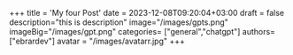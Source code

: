 +++
title = 'My four Post'
date = 2023-12-08T09:20:04+03:00
draft = false
description="this is description"
image="/images/gpts.png"
imageBig="/images/gpt.png"
categories= ["general","chatgpt"]
authors= ["ebrardev"]
avatar = "/images/avatarr.jpg"
+++
